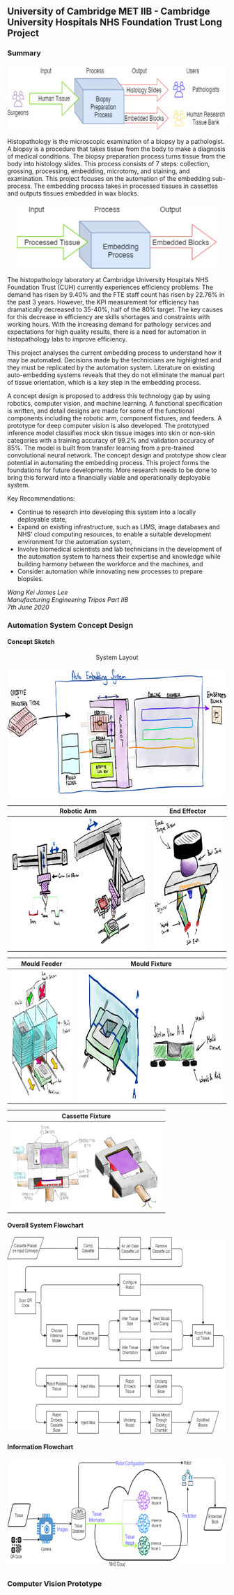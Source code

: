 ## University of Cambridge MET IIB - Cambridge University Hospitals NHS Foundation Trust Long Project
### Summary

<div align="center">
<img src="https://github.com/jameslee98331/METIIB-CUH-LP/blob/master/README_images/overall_process.png" alt="The Biopsy Preparation Process" height="150">
</div>

Histopathology is the microscopic examination of a biopsy by a pathologist. A biopsy is a procedure that takes tissue from the body to make a diagnosis of medical conditions. The biopsy preparation process turns tissue from the body into histology slides. This process consists of 7 steps: collection, grossing, processing, embedding, microtomy, and staining, and examination. This project focuses on the automation of the embedding sub-process. The embedding process takes in processed tissues in cassettes and outputs tissues embedded in wax blocks.

<div align="center">
<img src="https://github.com/jameslee98331/METIIB-CUH-LP/blob/master/README_images/embed_process.png" alt="The Embedding Process" height="150">
</div>

The histopathology laboratory at Cambridge University Hospitals NHS Foundation Trust (CUH) currently experiences efficiency problems. The demand has risen by 9.40% and the FTE staff count has risen by 22.76% in the past 3 years. However, the KPI measurement for efficiency has dramatically decreased to 35-40%, half of the 80% target. The key causes for this decrease in efficiency are skills shortages and constraints with working hours. With the increasing demand for pathology services and expectations for high quality results, there is a need for automation in histopathology labs to improve efficiency.

This project analyses the current embedding process to understand how it may be automated. Decisions made by the technicians are highlighted and they must be replicated by the automation system. Literature on existing auto-embedding systems reveals that they do not eliminate the manual part of tissue orientation, which is a key step in the embedding process.

A concept design is proposed to address this technology gap by using robotics, computer vision, and machine learning. A functional specification is written, and detail designs are made for some of the functional components including the robotic arm, component fixtures, and feeders. A prototype for deep computer vision is also developed. The prototyped inference model classifies mock skin tissue images into skin or non-skin categories with a training accuracy of 99.2% and validation accuracy of 85%. The model is built from transfer learning from a pre-trained convolutional neural network.
The concept design and prototype show clear potential in automating the embedding process. This project forms the foundations for future developments. More research needs to be done to bring this forward into a financially viable and operationally deployable system.

Key Recommendations:
-	Continue to research into developing this system into a locally deployable state,
-	Expand on existing infrastructure, such as LIMS, image databases and NHS’ cloud computing resources, to enable a suitable development environment for the automation system,
-	Involve biomedical scientists and lab technicians in the development of the automation system to harness their expertise and knowledge while building harmony between the workforce and the machines, and
-	Consider automation while innovating new processes to prepare biopsies.

*Wang Kei James Lee* \
*Manufacturing Engineering Tripos Part IIB* \
*7th June 2020*

### Automation System Concept Design
#### Concept Sketch
<div align="center">
<p>System Layout</p>
<img src="https://github.com/jameslee98331/METIIB-CUH-LP/blob/master/README_images/layout.png" alt="System Layout" height="300">
</div>

Robotic Arm | End Effector
:-------------------------:|:-------------------------:
<img src="https://github.com/jameslee98331/METIIB-CUH-LP/blob/master/README_images/robotic_arm.png" alt="Robotic Arm" height="300"> | <img src="https://github.com/jameslee98331/METIIB-CUH-LP/blob/master/README_images/end_effector.png" alt="End Effector" height="300">

Mould Feeder | Mould Fixture
:-------------------------:|:-------------------------:
<img src="https://github.com/jameslee98331/METIIB-CUH-LP/blob/master/README_images/mould_feeder.png" alt="Mould Feeder" height="300"> | <img src="https://github.com/jameslee98331/METIIB-CUH-LP/blob/master/README_images/mould_fixture.png" alt="Mould Fixture" height="300">

Cassette Fixture |
:-------------------------:|
<img src="https://github.com/jameslee98331/METIIB-CUH-LP/blob/master/README_images/cassette_fixture.png" alt="Cassette Fixture" height="200"> |


#### Overall System Flowchart
<div align="center">
<img src="https://github.com/jameslee98331/METIIB-CUH-LP/blob/master/README_images/work_flow.png" alt="System Work Flow" height="450">
</div>

#### Information Flowchart
<div align="center">
<img src="https://github.com/jameslee98331/METIIB-CUH-LP/blob/master/README_images/system_design_deployment.png" alt="System Information Flow" height="250">
</div>

### Computer Vision Prototype
